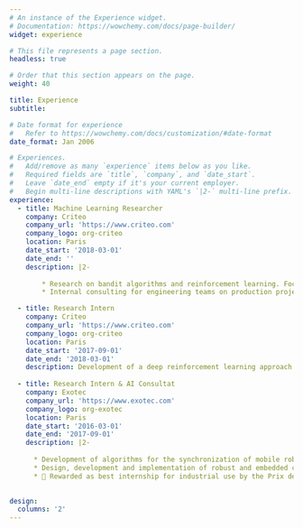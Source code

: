 ```yaml
---
# An instance of the Experience widget.
# Documentation: https://wowchemy.com/docs/page-builder/
widget: experience

# This file represents a page section.
headless: true

# Order that this section appears on the page.
weight: 40

title: Experience
subtitle:

# Date format for experience
#   Refer to https://wowchemy.com/docs/customization/#date-format
date_format: Jan 2006

# Experiences.
#   Add/remove as many `experience` items below as you like.
#   Required fields are `title`, `company`, and `date_start`.
#   Leave `date_end` empty if it's your current employer.
#   Begin multi-line descriptions with YAML's `|2-` multi-line prefix.
experience:
  - title: Machine Learning Researcher
    company: Criteo
    company_url: 'https://www.criteo.com'
    company_logo: org-criteo
    location: Paris
    date_start: '2018-03-01'
    date_end: ''
    description: |2-
        
        * Research on bandit algorithms and reinforcement learning. Focus on the design of new algorithms with strong theoretical guarantees.
        * Internal consulting for engineering teams on production projects.

  - title: Research Intern
    company: Criteo
    company_url: 'https://www.criteo.com'
    company_logo: org-criteo
    location: Paris
    date_start: '2017-09-01'
    date_end: '2018-03-01'
    description: Development of a deep reinforcement learning approach for learning hyper-parameter free optimizers for ML tasks.
    
  - title: Research Intern & AI Consultat
    company: Exotec
    company_url: 'https://www.exotec.com'
    company_logo: org-exotec
    location: Paris
    date_start: '2016-03-01'
    date_end: '2017-09-01'
    description: |2-
    
      * Development of algorithms for the synchronization of mobile robot fleets in warehouses.
      * Design, development and implementation of robust and embedded control algorithms for wheeled robots. 
      * 🌟 Rewarded as best internship for industrial use by the Prix de la Fondation de l’École Polytechnique.
   

design:
  columns: '2'
---
```

